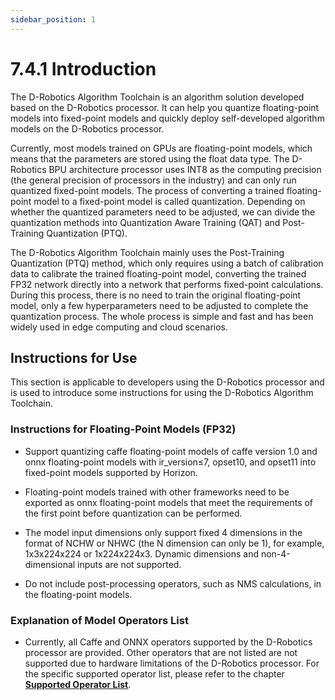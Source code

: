 ```yaml
---
sidebar_position: 1
---
```


# 7.4.1 Introduction

The D-Robotics Algorithm Toolchain is an algorithm solution developed based on the D-Robotics processor. It can help you quantize floating-point models into fixed-point models and quickly deploy self-developed algorithm models on the D-Robotics processor.

Currently, most models trained on GPUs are floating-point models, which means that the parameters are stored using the float data type. The D-Robotics BPU architecture processor uses INT8 as the computing precision (the general precision of processors in the industry) and can only run quantized fixed-point models. The process of converting a trained floating-point model to a fixed-point model is called quantization. Depending on whether the quantized parameters need to be adjusted, we can divide the quantization methods into Quantization Aware Training (QAT) and Post-Training Quantization (PTQ).

The D-Robotics Algorithm Toolchain mainly uses the Post-Training Quantization (PTQ) method, which only requires using a batch of calibration data to calibrate the trained floating-point model, converting the trained FP32 network directly into a network that performs fixed-point calculations. During this process, there is no need to train the original floating-point model, only a few hyperparameters need to be adjusted to complete the quantization process. The whole process is simple and fast and has been widely used in edge computing and cloud scenarios.

## Instructions for Use

This section is applicable to developers using the D-Robotics processor and is used to introduce some instructions for using the D-Robotics Algorithm Toolchain.

### Instructions for Floating-Point Models (FP32)

-   Support quantizing caffe floating-point models of caffe version 1.0 and onnx floating-point models with ir_version≤7, opset10, and opset11 into fixed-point models supported by Horizon.

-   Floating-point models trained with other frameworks need to be exported as onnx floating-point models that meet the requirements of the first point before quantization can be performed.

-   The model input dimensions only support fixed 4 dimensions in the format of NCHW or NHWC (the N dimension can only be 1), for example, 1x3x224x224 or 1x224x224x3. Dynamic dimensions and non-4-dimensional inputs are not supported.

-   Do not include post-processing operators, such as NMS calculations, in the floating-point models.

### Explanation of Model Operators List

-   Currently, all Caffe and ONNX operators supported by the D-Robotics processor are provided. Other operators that are not listed are not supported due to hardware limitations of the D-Robotics processor. For the specific supported operator list, please refer to the chapter [**Supported Operator List**](/toolchain_development/intermediate/supported_op_list).